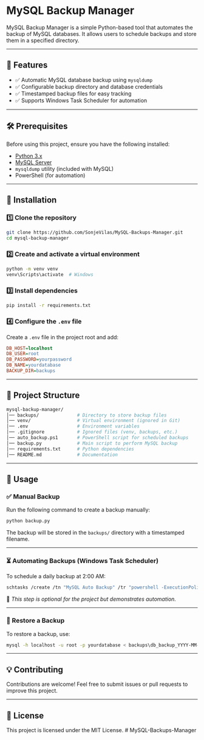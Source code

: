 # MySQL Backup Manager

MySQL Backup Manager is a simple Python-based tool that automates the backup of MySQL databases. It allows users to schedule backups and store them in a specified directory.

---

## 📌 Features
- ✅ Automatic MySQL database backup using `mysqldump`
- ✅ Configurable backup directory and database credentials
- ✅ Timestamped backup files for easy tracking
- ✅ Supports Windows Task Scheduler for automation

---

## 🛠 Prerequisites
Before using this project, ensure you have the following installed:
- [Python 3.x](https://www.python.org/downloads/)
- [MySQL Server](https://dev.mysql.com/downloads/mysql/)
- `mysqldump` utility (included with MySQL)
- PowerShell (for automation)

---

## 🚀 Installation

### 1️⃣ Clone the repository
```sh
git clone https://github.com/SonjeVilas/MySQL-Backups-Manager.git
cd mysql-backup-manager
```

### 2️⃣ Create and activate a virtual environment
```sh
python -m venv venv
venv\Scripts\activate  # Windows
```

### 3️⃣ Install dependencies
```sh
pip install -r requirements.txt
```

### 4️⃣ Configure the `.env` file
Create a `.env` file in the project root and add:
```ini
DB_HOST=localhost
DB_USER=root
DB_PASSWORD=yourpassword
DB_NAME=yourdatabase
BACKUP_DIR=backups
```

---

## 📂 Project Structure
```bash
mysql-backup-manager/
│── backups/              # Directory to store backup files
│── venv/                 # Virtual environment (ignored in Git)
│── .env                  # Environment variables
│── .gitignore            # Ignored files (venv, backups, etc.)
│── auto_backup.ps1       # PowerShell script for scheduled backups
│── backup.py             # Main script to perform MySQL backup
│── requirements.txt      # Python dependencies
│── README.md             # Documentation
```

---

## 🔹 Usage

### ✅ Manual Backup
Run the following command to create a backup manually:
```sh
python backup.py
```
The backup will be stored in the `backups/` directory with a timestamped filename.

---

### ⏳ Automating Backups (Windows Task Scheduler)
To schedule a daily backup at 2:00 AM:
```sh
schtasks /create /tn "MySQL Auto Backup" /tr "powershell -ExecutionPolicy Bypass -File D:\Projects\Personal\mysql-backup-manager\auto_backup.ps1" /sc daily /st 02:00
```
📌 *This step is optional for the project but demonstrates automation.*

---

### 🔄 Restore a Backup
To restore a backup, use:
```sh
mysql -h localhost -u root -p yourdatabase < backups\db_backup_YYYY-MM-DD_HH-MM-SS.sql
```

---

## 💡 Contributing
Contributions are welcome! Feel free to submit issues or pull requests to improve this project.

---

## 📜 License
This project is licensed under the MIT License.
#   M y S Q L - B a c k u p s - M a n a g e r  
 
